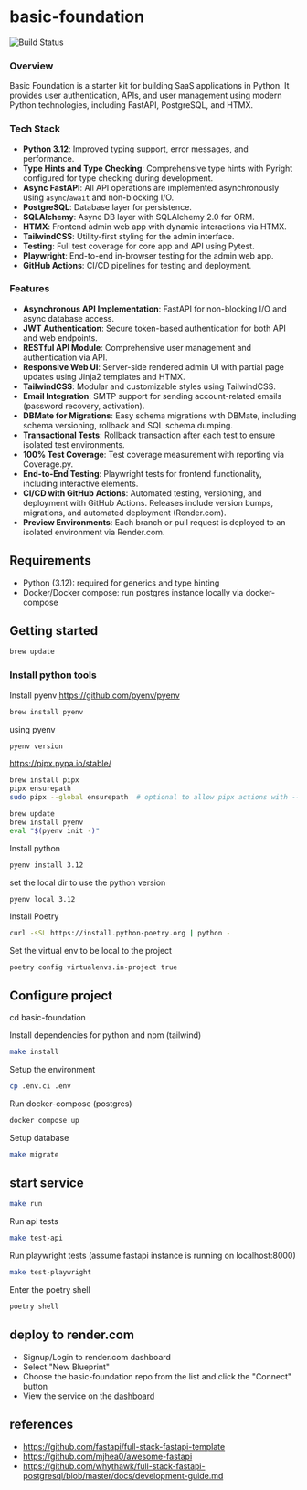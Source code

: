 # basic-foundation

![Build Status](https://github.com/basicmachines-co/basic-foundation/actions/workflows/basic-foundation-test.yml/badge.svg)

### Overview

Basic Foundation is a starter kit for building SaaS applications in Python. It provides user authentication, APIs, and
user management using modern Python technologies, including FastAPI, PostgreSQL, and HTMX.

### Tech Stack

- **Python 3.12**: Improved typing support, error messages, and performance.
- **Type Hints and Type Checking**: Comprehensive type hints with Pyright configured for type checking during
  development.
- **Async FastAPI**: All API operations are implemented asynchronously using `async`/`await` and non-blocking I/O.
- **PostgreSQL**: Database layer for persistence.
- **SQLAlchemy**: Async DB layer with SQLAlchemy 2.0 for ORM.
- **HTMX**: Frontend admin web app with dynamic interactions via HTMX.
- **TailwindCSS**: Utility-first styling for the admin interface.
- **Testing**: Full test coverage for core app and API using Pytest.
- **Playwright**: End-to-end in-browser testing for the admin web app.
- **GitHub Actions**: CI/CD pipelines for testing and deployment.

### Features

- **Asynchronous API Implementation**: FastAPI for non-blocking I/O and async database access.
- **JWT Authentication**: Secure token-based authentication for both API and web endpoints.
- **RESTful API Module**: Comprehensive user management and authentication via API.
- **Responsive Web UI**: Server-side rendered admin UI with partial page updates using Jinja2 templates and HTMX.
- **TailwindCSS**: Modular and customizable styles using TailwindCSS.
- **Email Integration**: SMTP support for sending account-related emails (password recovery, activation).
- **DBMate for Migrations**: Easy schema migrations with DBMate, including schema versioning, rollback and SQL schema
  dumping.
- **Transactional Tests**: Rollback transaction after each test to ensure isolated test environments.
- **100% Test Coverage**:  Test coverage measurement with reporting via Coverage.py.
- **End-to-End Testing**: Playwright tests for frontend functionality, including interactive elements.
- **CI/CD with GitHub Actions**: Automated testing, versioning, and deployment with GitHub Actions. Releases include
  version bumps, migrations, and automated deployment (Render.com).
- **Preview Environments**: Each branch or pull request is deployed to an isolated environment via Render.com.

## Requirements

- Python (3.12): required for generics and type hinting
- Docker/Docker compose: run postgres instance locally via docker-compose

## Getting started

```bash
brew update
```

### Install python tools

Install pyenv
https://github.com/pyenv/pyenv

```bash
brew install pyenv
```

using pyenv

```bash
pyenv version
```

https://pipx.pypa.io/stable/

```bash
brew install pipx
pipx ensurepath
sudo pipx --global ensurepath  # optional to allow pipx actions with --global argument
```

```bash
brew update
brew install pyenv
eval "$(pyenv init -)"
```

Install python

```bash
pyenv install 3.12
```

set the local dir to use the python version

```bash
pyenv local 3.12
```

Install Poetry

```bash
curl -sSL https://install.python-poetry.org | python -
```

Set the virtual env to be local to the project

```
poetry config virtualenvs.in-project true
```

## Configure project

cd basic-foundation

Install dependencies for python and npm (tailwind)

```bash
make install 
```

Setup the environment

```bash
cp .env.ci .env
```

Run docker-compose (postgres)

```bash
docker compose up
```

Setup database

```bash
make migrate
```

## start service

```bash
make run 
```

Run api tests

```bash 
make test-api
```

Run playwright tests (assume fastapi instance is running on localhost:8000)

```bash 
make test-playwright
```

Enter the poetry shell

```bash
poetry shell
```

## deploy to render.com

- Signup/Login to render.com dashboard
- Select "New Blueprint"
- Choose the basic-foundation repo from the list and click the "Connect" button
- View the service on the [dashboard](https://dashboard.render.com/)

## references

- https://github.com/fastapi/full-stack-fastapi-template
- https://github.com/mjhea0/awesome-fastapi
- https://github.com/whythawk/full-stack-fastapi-postgresql/blob/master/docs/development-guide.md
